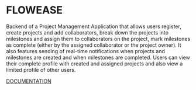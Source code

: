 # FLOWEASE

Backend of a Project Management Application that allows users register, create projects and add collaborators, break down the projects into milestones and assign them to collaborators on the project, mark milestones as complete (either by the assigned collaborator or the project owner). It also features sending of real-time notifications when projects and milestones are created and when milestones are completed. Users can view their complete profile with created and assigned projects and also view a limited profile of other users.

[DOCUMENTATION](https://www.notion.so/debeemedia/flowease_api-16aacc00036c4ab4af741462e5f0c8c1)